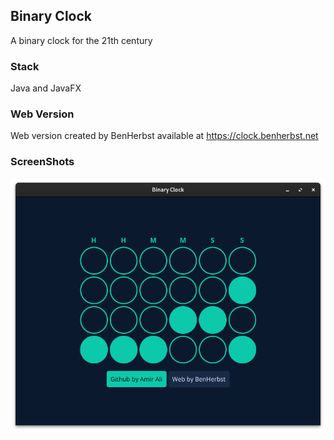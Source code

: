 ## Binary Clock

A binary clock for the 21th century

### Stack

Java and JavaFX

### Web Version

Web version created by BenHerbst available at https://clock.benherbst.net

### ScreenShots

<img src="images/Screenshot from 2024-01-11 11-12-28.png" alt="ScreenShot">